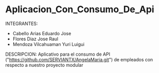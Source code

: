# Aplicacion_Con_Consumo_De_Api
INTEGRANTES: 

- Cabello Arias Eduardo Jose
- Flores Diaz Jose Raul
- Mendoza Vilcahuaman Yuri Luigui

 DESCRIPCION: 
 Aplicativo para el consumo de API ("https://github.com/SERVIANTX/AngelaMaria.git") de empleados con respecto a nuestro proyecto modular
